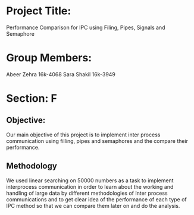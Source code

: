 # Project Title: 
Performance Comparison for IPC using Filing, Pipes, Signals and Semaphore 
# Group Members: 
Abeer Zehra 16k-4068
Sara Shakil 16k-3949
# Section: F

## Objective:
Our main objective of this project is to implement inter process communication using filling, pipes and semaphores and the compare their performance.

## Methodology
We used linear searching on 50000 numbers as a task to implement interprocess communication in order to  learn about the working and handling of large data by different methodologies of Inter  process communications and to get clear idea of the performance of each type of IPC method so that we can compare them later on and do the analysis.

